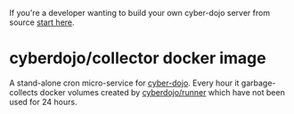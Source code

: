 
If you're a developer wanting to build your own cyber-dojo server from source [start here](https://github.com/cyber-dojo/cyber-dojo/tree/master/dev).

# cyberdojo/collector docker image

A stand-alone cron micro-service for [cyber-dojo](http://cyber-dojo.org).
Every hour it garbage-collects docker volumes created by
[cyberdojo/runner](https://github.com/cyber-dojo/runner)
which have not been used for 24 hours.
